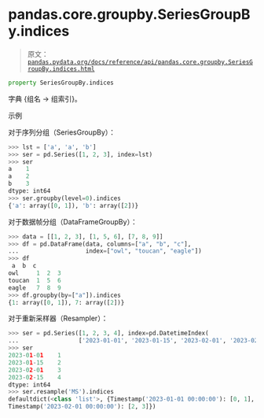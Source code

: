 # pandas.core.groupby.SeriesGroupBy.indices

> 原文：[`pandas.pydata.org/docs/reference/api/pandas.core.groupby.SeriesGroupBy.indices.html`](https://pandas.pydata.org/docs/reference/api/pandas.core.groupby.SeriesGroupBy.indices.html)

```py
property SeriesGroupBy.indices
```

字典 {组名 -> 组索引}。

示例

对于序列分组（SeriesGroupBy）：

```py
>>> lst = ['a', 'a', 'b']
>>> ser = pd.Series([1, 2, 3], index=lst)
>>> ser
a    1
a    2
b    3
dtype: int64
>>> ser.groupby(level=0).indices
{'a': array([0, 1]), 'b': array([2])} 
```

对于数据帧分组（DataFrameGroupBy）：

```py
>>> data = [[1, 2, 3], [1, 5, 6], [7, 8, 9]]
>>> df = pd.DataFrame(data, columns=["a", "b", "c"],
...                   index=["owl", "toucan", "eagle"])
>>> df
 a  b  c
owl     1  2  3
toucan  1  5  6
eagle   7  8  9
>>> df.groupby(by=["a"]).indices
{1: array([0, 1]), 7: array([2])} 
```

对于重新采样器（Resampler）：

```py
>>> ser = pd.Series([1, 2, 3, 4], index=pd.DatetimeIndex(
...                 ['2023-01-01', '2023-01-15', '2023-02-01', '2023-02-15']))
>>> ser
2023-01-01    1
2023-01-15    2
2023-02-01    3
2023-02-15    4
dtype: int64
>>> ser.resample('MS').indices
defaultdict(<class 'list'>, {Timestamp('2023-01-01 00:00:00'): [0, 1],
Timestamp('2023-02-01 00:00:00'): [2, 3]}) 
```
